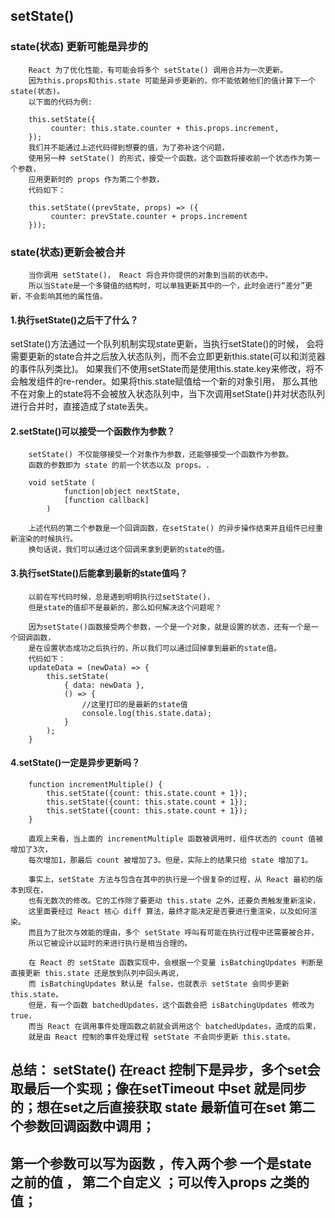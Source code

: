 ##  setState()

###  state(状态) 更新可能是异步的
        React 为了优化性能，有可能会将多个 setState() 调用合并为一次更新。
        因为this.props和this.state 可能是异步更新的，你不能依赖他们的值计算下一个state(状态)。
        以下面的代码为例:

        this.setState({
             counter: this.state.counter + this.props.increment,
        });
        我们并不能通过上述代码得到想要的值，为了弥补这个问题，
        使用另一种 setState() 的形式，接受一个函数。这个函数将接收前一个状态作为第一个参数，
        应用更新时的 props 作为第二个参数，
        代码如下：

        this.setState((prevState, props) => ({
             counter: prevState.counter + props.increment
        }));    


###  state(状态)更新会被合并

        当你调用 setState()， React 将合并你提供的对象到当前的状态中。
        所以当State是一个多键值的结构时，可以单独更新其中的一个，此时会进行“差分”更新，不会影响其他的属性值。

  ####  1.执行setState()之后干了什么？      

  setState()方法通过一个队列机制实现state更新，当执行setState()的时候，
  会将需要更新的state合并之后放入状态队列，而不会立即更新this.state(可以和浏览器的事件队列类比)。
  如果我们不使用setState而是使用this.state.key来修改，将不会触发组件的re-render。如果将this.state赋值给一个新的对象引用，
  那么其他不在对象上的state将不会被放入状态队列中，当下次调用setState()并对状态队列进行合并时，直接造成了state丢失。

####  2.setState()可以接受一个函数作为参数？
        setState() 不仅能够接受一个对象作为参数，还能够接受一个函数作为参数。
        函数的参数即为 state 的前一个状态以及 props。.

        void setState (
                function|object nextState,
                [function callback]
            )

        上述代码的第二个参数是一个回调函数，在setState() 的异步操作结束并且组件已经重新渲染的时候执行。
        换句话说，我们可以通过这个回调来拿到更新的state的值。
     
#### 3.执行setState()后能拿到最新的state值吗？

        以前在写代码时候，总是遇到明明执行过setState()，
        但是state的值却不是最新的，那么如何解决这个问题呢？

        因为setState()函数接受两个参数，一个是一个对象，就是设置的状态，还有一个是一个回调函数，
        是在设置状态成功之后执行的，所以我们可以通过回掉拿到最新的state值。
        代码如下：
        updateData = (newData) => {
            this.setState(
                { data: newData },
                () => {
                    //这里打印的是最新的state值
                    console.log(this.state.data);
                }
            );
        }

#### 4.setState()一定是异步更新吗？ 

        function incrementMultiple() {
            this.setState({count: this.state.count + 1});
            this.setState({count: this.state.count + 1});
            this.setState({count: this.state.count + 1});
        }

        直观上来看，当上面的 incrementMultiple 函数被调用时，组件状态的 count 值被增加了3次，
        每次增加1，那最后 count 被增加了3。但是，实际上的结果只给 state 增加了1。

        事实上，setState 方法与包含在其中的执行是一个很复杂的过程，从 React 最初的版本到现在，
        也有无数次的修改。它的工作除了要更动 this.state 之外，还要负责触发重新渲染，
        这里面要经过 React 核心 diff 算法，最终才能决定是否要进行重渲染，以及如何渲染。
        而且为了批次与效能的理由，多个 setState 呼叫有可能在执行过程中还需要被合并，
        所以它被设计以延时的来进行执行是相当合理的。

        在 React 的 setState 函数实现中，会根据一个变量 isBatchingUpdates 判断是直接更新 this.state 还是放到队列中回头再说，
        而 isBatchingUpdates 默认是 false，也就表示 setState 会同步更新 this.state，
        但是，有一个函数 batchedUpdates，这个函数会把 isBatchingUpdates 修改为 true，
        而当 React 在调用事件处理函数之前就会调用这个 batchedUpdates，造成的后果，
        就是由 React 控制的事件处理过程 setState 不会同步更新 this.state。


## 总结： setState() 在react 控制下是异步，多个set会取最后一个实现；像在setTimeout 中set 就是同步的；想在set之后直接获取 state 最新值可在set 第二个参数回调函数中调用；

## 第一个参数可以写为函数 ，传入两个参 一个是state 之前的值 ， 第二个自定义 ；可以传入props 之类的值；
